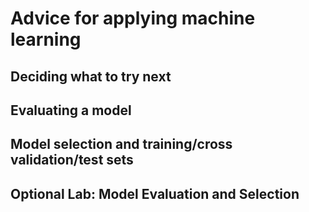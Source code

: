 # Advice for applying machine learning

## Deciding what to try next

## Evaluating a model

## Model selection and training/cross validation/test sets

## Optional Lab: Model Evaluation and Selection
